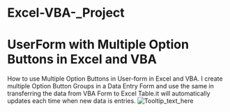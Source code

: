 # Excel-VBA-_Project
# UserForm with Multiple Option Buttons in Excel and VBA
 How to use Multiple Option Buttons in User-form in Excel and VBA. I create multiple Option Button Groups in a Data Entry Form and use the same in transferring the data from VBA Form to Excel Table.it will automatically updates each time when new data is entries.
![Tooltip_text_here](./img_src_file_data.PNG)
